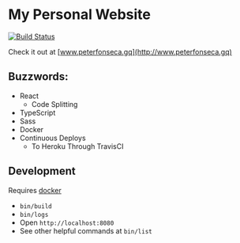 # My Personal Website

[![Build Status](https://travis-ci.org/fonsecapeter/fonsecapeter.github.io.svg?branch=master)](https://travis-ci.org/fonsecapeter/fonsecapeter.github.io.svg)

Check it out at [www.peterfonseca.gq](http://www.peterfonseca.gq)

## Buzzwords:

- React
  - Code Splitting
- TypeScript
- Sass
- Docker
- Continuous Deploys
  - To Heroku Through TravisCI

## Development

Requires [docker](https://www.docker.com/community-edition)

- `bin/build`
- `bin/logs`
- Open `http://localhost:8080`
- See other helpful commands at `bin/list`

